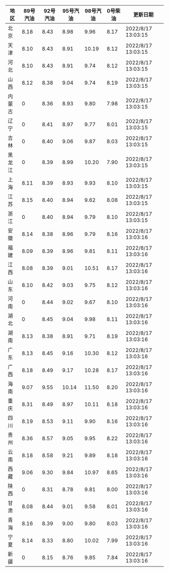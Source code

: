 | 地区 | 89号汽油 | 92号汽油 | 95号汽油 | 98号汽油 | 0号柴油 | 更新日期 |
| --- | --- | --- | --- | --- | --- | --- |
| 北京 | 8.18 | 8.43 | 8.98 | 9.96 | 8.17 | 2022/8/17 13:03:15 |
| 天津 | 8.10 | 8.43 | 8.91 | 10.19 | 8.12 | 2022/8/17 13:03:15 |
| 河北 | 8.10 | 8.43 | 8.91 | 9.74 | 8.12 | 2022/8/17 13:03:15 |
| 山西 | 8.12 | 8.38 | 9.04 | 9.74 | 8.19 | 2022/8/17 13:03:15 |
| 内蒙古 | 0 | 8.36 | 8.93 | 9.80 | 7.98 | 2022/8/17 13:03:15 |
| 辽宁 | 0 | 8.41 | 8.97 | 9.77 | 8.01 | 2022/8/17 13:03:15 |
| 吉林 | 0 | 8.40 | 9.06 | 9.87 | 8.03 | 2022/8/17 13:03:15 |
| 黑龙江 | 0 | 8.39 | 8.99 | 10.20 | 7.90 | 2022/8/17 13:03:15 |
| 上海 | 8.11 | 8.39 | 8.93 | 9.93 | 8.10 | 2022/8/17 13:03:15 |
| 江苏 | 8.15 | 8.40 | 8.94 | 9.62 | 8.08 | 2022/8/17 13:03:15 |
| 浙江 | 0 | 8.40 | 8.94 | 9.79 | 8.10 | 2022/8/17 13:03:15 |
| 安徽 | 8.14 | 8.38 | 8.96 | 9.79 | 8.16 | 2022/8/17 13:03:16 |
| 福建 | 8.09 | 8.39 | 8.96 | 9.81 | 8.11 | 2022/8/17 13:03:16 |
| 江西 | 8.08 | 8.39 | 9.01 | 10.51 | 8.17 | 2022/8/17 13:03:16 |
| 山东 | 8.10 | 8.42 | 9.03 | 9.75 | 8.12 | 2022/8/17 13:03:16 |
| 河南 | 0 | 8.44 | 9.02 | 9.67 | 8.10 | 2022/8/17 13:03:16 |
| 湖北 | 0 | 8.45 | 9.04 | 9.98 | 8.11 | 2022/8/17 13:03:16 |
| 湖南 | 8.13 | 8.38 | 8.91 | 9.71 | 8.19 | 2022/8/17 13:03:16 |
| 广东 | 8.13 | 8.45 | 9.16 | 10.30 | 8.12 | 2022/8/17 13:03:16 |
| 广西 | 8.18 | 8.49 | 9.17 | 10.28 | 8.17 | 2022/8/17 13:03:16 |
| 海南 | 9.07 | 9.55 | 10.14 | 11.50 | 8.20 | 2022/8/17 13:03:16 |
| 重庆 | 8.31 | 8.49 | 8.97 | 10.11 | 8.18 | 2022/8/17 13:03:16 |
| 四川 | 8.19 | 8.53 | 9.11 | 9.90 | 8.16 | 2022/8/17 13:03:16 |
| 贵州 | 8.36 | 8.57 | 9.05 | 9.95 | 8.22 | 2022/8/17 13:03:16 |
| 云南 | 8.18 | 8.58 | 9.21 | 9.89 | 8.18 | 2022/8/17 13:03:16 |
| 西藏 | 9.06 | 9.30 | 9.84 | 10.97 | 8.65 | 2022/8/17 13:03:16 |
| 陕西 | 0 | 8.31 | 8.78 | 9.81 | 8.00 | 2022/8/17 13:03:16 |
| 甘肃 | 8.08 | 8.44 | 9.01 | 9.58 | 8.01 | 2022/8/17 13:03:16 |
| 青海 | 8.16 | 8.39 | 9.00 | 9.80 | 8.03 | 2022/8/17 13:03:16 |
| 宁夏 | 8.14 | 8.33 | 8.80 | 10.02 | 7.99 | 2022/8/17 13:03:16 |
| 新疆 | 0 | 8.15 | 8.76 | 9.85 | 7.84 | 2022/8/17 13:03:16 |
